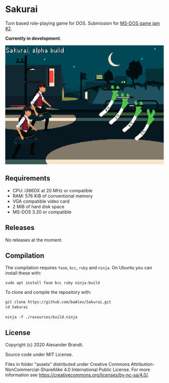 
Sakurai
=======

Turn based role-playing game for DOS.
Submission for [MS-DOS game jam #2](https://itch.io/jam/dos-game-jam-2).

**Currently in development**.

![](https://raw.githubusercontent.com/baAlex/Sakurai/master/resources/screenshot.png)


Requirements
------------
- CPU: i386DX at 20 MHz or compatible
- RAM: 576 KiB of conventional memory
- VGA compatible video card
- 2 MiB of hard disk space
- MS-DOS 3.20 or compatible


Releases
--------
No releases at the moment.


Compilation
-----------
The compilation requires `fasm`, `bcc`, `ruby` and `ninja`.
On Ubuntu you can install these with:
```
sudo apt install fasm bcc ruby ninja-build
```

To clone and compile the repository with:
```
git clone https://github.com/baAlex/Sakurai.git
cd Sakurai

ninja -f ./resources/build.ninja
```


License
-------
Copyright (c) 2020 Alexander Brandt.

Source code under MIT License.

Files in folder "assets" distributed under Creative Commons Attribution-NonCommercial-ShareAlike 4.0 International Public License. For more information see https://creativecommons.org/licenses/by-nc-sa/4.0/.
